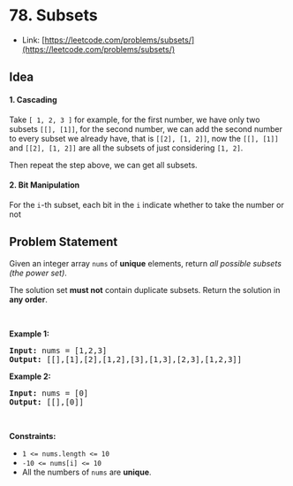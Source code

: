 # 78. Subsets
- Link: [https://leetcode.com/problems/subsets/](https://leetcode.com/problems/subsets/)

## Idea
#### 1. Cascading
Take `[ 1, 2, 3 ]` for example, for the first number, we have only two subsets `[[], [1]]`, for the second number, we can add the second number to every subset we already have, that is `[[2], [1, 2]]`, now the `[[], [1]]` and `[[2], [1, 2]]` are all the subsets of just considering `[1, 2]`.

Then repeat the step above, we can get all subsets.

#### 2. Bit Manipulation
For the `i`-th subset, each bit in the `i` indicate whether to take the number or not

## Problem Statement
<div><p>Given an integer array <code>nums</code> of <strong>unique</strong> elements, return <em>all possible subsets (the power set)</em>.</p>

<p>The solution set <strong>must not</strong> contain duplicate subsets. Return the solution in <strong>any order</strong>.</p>

<p>&nbsp;</p>
<p><strong>Example 1:</strong></p>

<pre><strong>Input:</strong> nums = [1,2,3]
<strong>Output:</strong> [[],[1],[2],[1,2],[3],[1,3],[2,3],[1,2,3]]
</pre>

<p><strong>Example 2:</strong></p>

<pre><strong>Input:</strong> nums = [0]
<strong>Output:</strong> [[],[0]]
</pre>

<p>&nbsp;</p>
<p><strong>Constraints:</strong></p>

<ul>
	<li><code>1 &lt;= nums.length &lt;= 10</code></li>
	<li><code>-10 &lt;= nums[i] &lt;= 10</code></li>
	<li>All the numbers of&nbsp;<code>nums</code> are <strong>unique</strong>.</li>
</ul>
</div>
